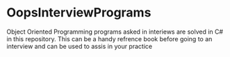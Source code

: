 # OopsInterviewPrograms
 Object Oriented Programming programs asked in interiews are solved in C# in this repository. This can be a handy refrence book before going to an interview and can be used to assis in your practice 
